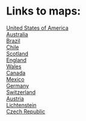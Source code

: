 # Links to maps:
[United States of America](caravan_catchments_map_United_States_of_America.html)<br>
[Australia](caravan_catchments_map_Australia.html)<br>
[Brazil](caravan_catchments_map_Brazil.html)<br>
[Chile](caravan_catchments_map_Chile.html)<br>
[Scotland](caravan_catchments_map_Scotland.html)<br>
[England](caravan_catchments_map_England.html)<br>
[Wales](caravan_catchments_map_Wales.html)<br>
[Canada](caravan_catchments_map_Canada.html)<br>
[Mexico](caravan_catchments_map_Mexico.html)<br>
[Germany](caravan_catchments_map_Germany.html)<br>
[Switzerland](caravan_catchments_map_Switzerland.html)<br>
[Austria](caravan_catchments_map_Austria.html)<br>
[Lichtenstein](caravan_catchments_map_Lichtenstein.html)<br>
[Czech Republic](caravan_catchments_map_Czech_Republic.html)<br>